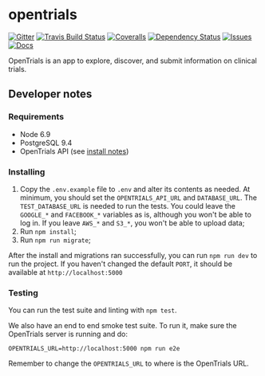 # opentrials

[![Gitter](https://img.shields.io/gitter/room/opentrials/chat.svg)](https://gitter.im/opentrials/chat)
[![Travis Build Status](https://travis-ci.org/opentrials/opentrials.svg?branch=master)](https://travis-ci.org/opentrials/opentrials)
[![Coveralls](http://img.shields.io/coveralls/opentrials/opentrials.svg?branch=master)](https://coveralls.io/r/opentrials/opentrials?branch=master)
[![Dependency Status](https://david-dm.org/opentrials/opentrials.svg)](https://david-dm.org/opentrials/opentrials)
[![Issues](https://img.shields.io/badge/issue-tracker-orange.svg)](https://github.com/opentrials/opentrials/issues)
[![Docs](https://img.shields.io/badge/docs-latest-blue.svg)](http://docs.opentrials.net/en/latest/developers/)

OpenTrials is an app to explore, discover, and submit information on clinical trials.

## Developer notes

### Requirements

* Node 6.9
* PostgreSQL 9.4
* OpenTrials API (see [install notes](https://github.com/opentrials/api))

### Installing

1. Copy the `.env.example` file to `.env` and alter its contents as needed.
   At minimum, you should set the `OPENTRIALS_API_URL` and `DATABASE_URL`. The
   `TEST_DATABASE_URL` is needed to run the tests. You could leave the
   `GOOGLE_*` and `FACEBOOK_*` variables as is, although you won't be able to log
   in. If you leave `AWS_*` and `S3_*`, you won't be able to upload data;
2. Run `npm install`;
3. Run `npm run migrate`;

After the install and migrations ran successfully, you can run `npm run dev` to
run the project. If you haven't changed the default `PORT`, it should be
available at `http://localhost:5000`

### Testing

You can run the test suite and linting with `npm test`.

We also have an end to end smoke test suite. To run it, make sure the
OpenTrials server is running and do:

```
OPENTRIALS_URL=http://localhost:5000 npm run e2e
```

Remember to change the `OPENTRIALS_URL` to where is the OpenTrials URL.
